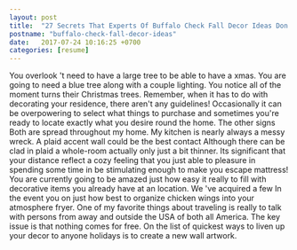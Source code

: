 ```yaml
---
layout: post
title:  "27 Secrets That Experts Of Buffalo Check Fall Decor Ideas Don't Want You To Know"
postname: "buffalo-check-fall-decor-ideas"
date:   2017-07-24 10:16:25 +0700
categories: [resume]
---
```

You overlook 't need to have a large tree to be able to have a xmas. You are going to need a blue tree along with a couple lighting. You notice all of the moment turns their Christmas trees. Remember, when it has to do with decorating your residence, there aren't any guidelines! Occasionally it can be overpowering to select what things to purchase and sometimes you're ready to locate exactly what you desire round the home. The other signs Both are spread throughout my home. My kitchen is nearly always a messy wreck. A plaid accent wall could be the best contact Although there can be clad in plaid a whole-room actually only just a bit thinner. Its significant that your distance reflect a cozy feeling that you just able to pleasure in spending some time in be stimulating enough to make you escape mattress! You are currently going to be amazed just how easy it really to fill with decorative items you already have at an location. We 've acquired a few In the event you on just how best to organize chicken wings into your atmosphere fryer. One of my favorite things about traveling is really to talk with persons from away and outside the USA of both all America. The key issue is that nothing comes for free. On the list of quickest ways to liven up your decor to anyone holidays is to create a new wall artwork.
